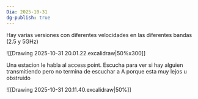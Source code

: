 ```yaml
---
Dia: 2025-10-31
dg-publish: true
---
```

Hay varias versiones con diferentes velocidades en las diferentes bandas (2.5 y 5GHz)



![[Drawing 2025-10-31 20.01.22.excalidraw|50%x300]]

Una estacion le habla al access point. Escucha para ver si hay alguien transmitiendo pero no termina de escuchar a A porque esta muy lejos u obstruido 


![[Drawing 2025-10-31 20.11.40.excalidraw|50%]]